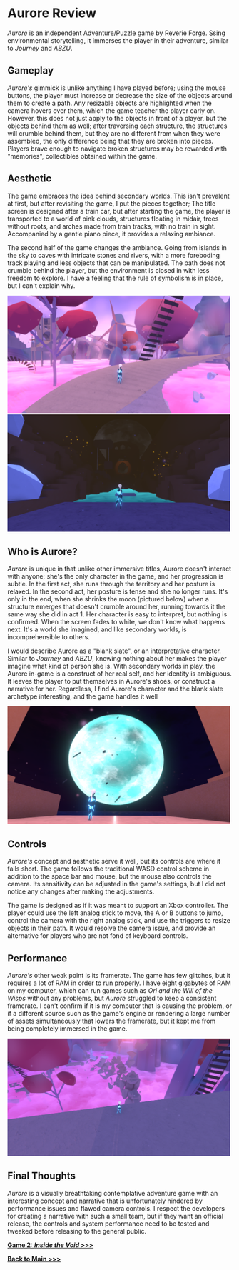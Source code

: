 # Aurore Review

*Aurore* is an independent Adventure/Puzzle game by Reverie Forge. Ssing environmental storytelling, it immerses the player in their adventure, similar to *Journey* and *ABZU*.  

## Gameplay
*Aurore's* gimmick is unlike anything I have played before; using the mouse buttons, the player must increase or decrease the size of the objects around them to create a path. Any resizable objects are highlighted when the camera hovers over them, which the game teacher the player early on. However, this does not just apply to the objects in front of a player, but the objects behind them as well; after traversing each structure, the structures will crumble behind them, but they are no different from when they were assembled, the only difference being that they are broken into pieces. Players brave enough to navigate broken structures may be rewarded with "memories", collectibles obtained within the game.

## Aesthetic
The game embraces the idea behind secondary worlds. This isn't prevalent at first, but after revisiting the game, I put the pieces together; The title screen is designed after a train car, but after starting the game, the player is transported to a world of pink clouds, structures floating in midair, trees without roots, and arches made from train tracks, with no train in sight. Accompanied by a gentle piano piece, it provides a relaxing ambiance.

The second half of the game changes the ambiance. Going from islands in the sky to caves with intricate stones and rivers, with a more foreboding track playing and less objects that can be manipulated. The path does not crumble behind the player, but the environment is closed in with less freedom to explore. I have a feeling that the rule of symbolism is in place, but I can't explain why.

<img src="https://raw.githubusercontent.com/arrowarchive/arrow-school/master/docs/screenshots/a1.png" width="499" height="263"> <img src="https://raw.githubusercontent.com/arrowarchive/arrow-school/master/docs/screenshots/a2.png" width="499" height="263">

## Who is Aurore?
*Aurore* is unique in that unlike other immersive titles, Aurore doesn't interact with anyone; she's the only character in the game, and her progression is subtle. In the first act, she runs through the territory and her posture is relaxed. In the second act, her posture is tense and she no longer runs. It's only in the end, when she shrinks the moon (pictured below) when a structure emerges that doesn't crumble around her, running towards it the same way she did in act 1. Her character is easy to interpret, but nothing is confirmed. When the screen fades to white, we don't know what happens next. It's a world she imagined, and like secondary worlds, is incomprehensible to others.

I would describe Aurore as a "blank slate", or an interpretative character. Similar to *Journey* and *ABZU*, knowing nothing about her makes the player imagine what kind of person she is. With secondary worlds in play, the Aurore in-game is a construct of her real self, and her identity is ambiguous. It leaves the player to put themselves in Aurore's shoes, or construct a narrative for her. Regardless, I find Aurore's character and the blank slate archetype interesting, and the game handles it well

<img src="https://raw.githubusercontent.com/arrowarchive/arrow-school/master/docs/screenshots/stealthemoon.png" width="499" height="263">

## Controls
*Aurore's* concept and aesthetic serve it well, but its controls are where it falls short. The game follows the traditional WASD control scheme in addition to the space bar and mouse, but the mouse also controls the camera. Its sensitivity can be adjusted in the game's settings, but I did not notice any changes after making the adjustments. 

The game is designed as if it was meant to support an Xbox controller. The player could use the left analog stick to move, the A or B buttons to jump, control the camera with the right analog stick, and use the triggers to resize objects in their path. It would resolve the camera issue, and provide an alternative for players who are not fond of keyboard controls.

## Performance
*Aurore's* other weak point is its framerate. The game has few glitches, but it requires a lot of RAM in order to run properly. I have eight gigabytes of RAM on my computer, which can run games such as *Ori and the Will of the Wisps* without any problems, but *Aurore* struggled to keep a consistent framerate. I can't confirm if it is my computer that is causing the problem, or if a different source such as the game's engine or rendering a large number of assets simultaneously that lowers the framerate, but it kept me from being completely immersed in the game. 

<img src="https://raw.githubusercontent.com/arrowarchive/arrow-school/master/docs/screenshots/acrumble.png" width="499" height="263">

## Final Thoughts
*Aurore* is a visually breathtaking contemplative adventure game with an interesting concept and narrative that is unfortunately hindered by performance issues and flawed camera controls. I respect the developers for creating a narrative with such a small team, but if they want an official release, the controls and system performance need to be tested and tweaked before releasing to the general public.

**[Game 2: *Inside the Void* >>>](https://arrowarchive.github.io/arrow-school/digit100/review2.html)**

**[Back to Main >>>](https://arrowarchive.github.io/arrow-school/)**
